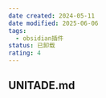 ```yaml
---
date created: 2024-05-11
date modified: 2025-06-06
tags:
  - obsidian插件
status: 已卸载
rating: 4
---
```


## UNITADE.md
